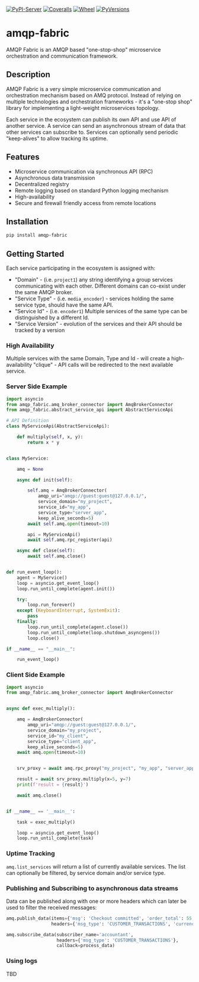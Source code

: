 [![PyPI-Server](https://img.shields.io/pypi/v/amqp-fabric.svg)](https://pypi.org/project/amqp-fabric/)
[![Coveralls](https://img.shields.io/coveralls/github/imubit/amqp-fabric/main.svg)](https://coveralls.io/r/imubit/amqp-fabric)
[![Wheel](https://img.shields.io/pypi/wheel/amqp-fabric.svg)](https://pypi.python.org/pypi/amqp-fabric/)
[![PyVersions](https://img.shields.io/pypi/pyversions/amqp-fabric.svg)](https://pypi.python.org/pypi/amqp-fabric/)

# amqp-fabric

AMQP Fabric is an AMQP based "one-stop-shop" microservice orchestration and communication framework.

## Description

AMQP Fabric is a very simple microservice communication and orchestration mechanism based on AMQ protocol. Instead of
relying on multiple technologies and orchestration frameworks - it's a "one-stop shop" library for implementing a
light-weight microservices topology.

Each service in the ecosystem can publish its own API and use API of another service. A service can send an
asynchronous stream of data that other services can subscribe to.
Services can optionally send periodic "keep-alives" to allow tracking its uptime.

## Features

* Microservice communication via synchronous API (RPC)
* Asynchronous data transmission
* Decentralized registry
* Remote logging based on standard Python logging mechanism
* High-availability
* Secure and firewall friendly access from remote locations

## Installation

```bash
pip install amqp-fabric
```

## Getting Started

Each service participating in the ecosystem is assigned with:
 * "Domain" - (i.e. `project1`) any string identifying a group services communicating with each other. Different domains can co-exist under the same AMQP broker.
 * "Service Type" - (i.e. `media_encoder`) - services holding the same service type, should have the same API.
 * "Service Id" - (i.e. `encoder1`) Multiple services of the same type can be distinguished by a different Id.
 * "Service Version" - evolution of the services and their API should be tracked by a version

### High Availability

Multiple services with the same Domain, Type and Id - will create a high-availability "clique" - API calls will be
redirected to the next available service.


### Server Side Example


```python
import asyncio
from amqp_fabric.amq_broker_connector import AmqBrokerConnector
from amqp_fabric.abstract_service_api import AbstractServiceApi

# API Definition
class MyServiceApi(AbstractServiceApi):

    def multiply(self, x, y):
        return x * y


class MyService:

    amq = None

    async def init(self):

        self.amq = AmqBrokerConnector(
            amqp_uri="amqp://guest:guest@127.0.0.1/",
            service_domain="my_project",
            service_id="my_app",
            service_type="server_app",
            keep_alive_seconds=5)
        await self.amq.open(timeout=10)

        api = MyServiceApi()
        await self.amq.rpc_register(api)

    async def close(self):
        await self.amq.close()


def run_event_loop():
    agent = MyService()
    loop = asyncio.get_event_loop()
    loop.run_until_complete(agent.init())

    try:
        loop.run_forever()
    except (KeyboardInterrupt, SystemExit):
        pass
    finally:
        loop.run_until_complete(agent.close())
        loop.run_until_complete(loop.shutdown_asyncgens())
        loop.close()

if __name__ == "__main__":

    run_event_loop()
```


### Client Side Example


```python
import asyncio
from amqp_fabric.amq_broker_connector import AmqBrokerConnector


async def exec_multiply():

    amq = AmqBrokerConnector(
        amqp_uri="amqp://guest:guest@127.0.0.1/",
        service_domain="my_project",
        service_id="my_client",
        service_type="client_app",
        keep_alive_seconds=5)
    await amq.open(timeout=10)


    srv_proxy = await amq.rpc_proxy("my_project", "my_app", "server_app")

    result = await srv_proxy.multiply(x=5, y=7)
    print(f'result = {result}')

    await amq.close()


if __name__ == '__main__':

    task = exec_multiply()

    loop = asyncio.get_event_loop()
    loop.run_until_complete(task)

```


### Uptime Tracking

```amq.list_services``` will return a list of currently available services. The list can optionally be filtered, by
service domain and/or service type.


### Publishing and Subscribing to asynchronous data streams

Data can be published along with one or more headers which can later be used to filter the received messages:

```python
amq.publish_data(items={'msg': 'Checkout committed', 'order_total': 55, 'products':['book']},
                 headers={'msg_type': 'CUSTOMER_TRANSACTIONS', 'currency': 'USD'})
```

```python
amq.subscribe_data(subscriber_name='accountant',
                   headers={'msg_type': 'CUSTOMER_TRANSACTIONS'},
                   callback=process_data)
```

### Using logs

TBD
